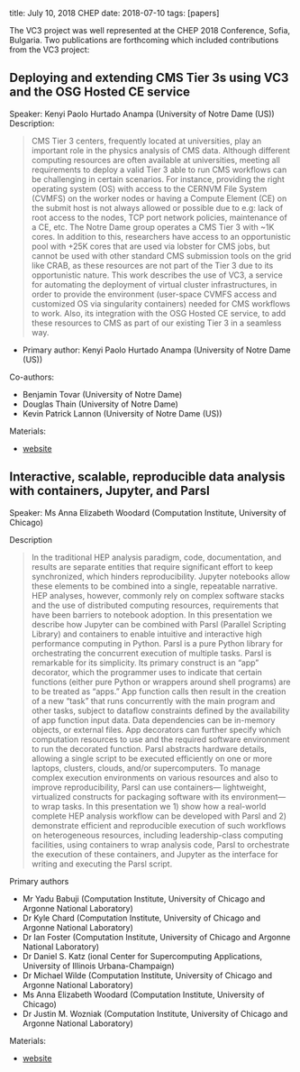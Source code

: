 title: July 10, 2018 CHEP
date: 2018-07-10
tags: [papers]


The VC3 project was well represented at the CHEP 2018 Conference, Sofia, Bulgaria. Two publications are 
forthcoming which included contributions from the VC3 project:

## Deploying and extending CMS Tier 3s using VC3 and the OSG Hosted CE service

Speaker: Kenyi Paolo Hurtado Anampa (University of Notre Dame (US))
Description:

>CMS Tier 3 centers, frequently located at universities, play an important role in the physics analysis of CMS data. 
>Although different computing resources are often available at universities, meeting all requirements to deploy a valid Tier 3 able to run CMS workflows can be challenging in certain scenarios. For instance, providing the right operating system (OS) with access to the CERNVM File System (CVMFS) on the worker nodes or having a Compute Element (CE) on the submit host is not always allowed or possible due to e.g: lack of root access to the nodes, TCP port network policies, maintenance of a CE, etc. The Notre Dame group operates a CMS Tier 3 with ~1K cores. In addition to this, researchers have access to an opportunistic pool with +25K cores that are used via lobster for CMS jobs, but cannot be used with other standard CMS submission tools on the grid like CRAB, as these resources are not part of the Tier 3 due to its opportunistic nature. This work describes the use of VC3, a service for automating the deployment of virtual cluster infrastructures, in order to provide the environment (user-space CVMFS access and customized OS via singularity containers) needed for CMS workflows to work. Also, its integration with the OSG Hosted CE service, to add these resources to CMS as part of our existing Tier 3 in a seamless way.

- Primary author: Kenyi Paolo Hurtado Anampa (University of Notre Dame (US))

Co-authors:
- Benjamin Tovar (University of Notre Dame)
- Douglas Thain (University of Notre Dame)
- Kevin Patrick Lannon (University of Notre Dame (US))

Materials:
- [website](https://indico.cern.ch/event/587955/contributions/2937282/)

## Interactive, scalable, reproducible data analysis with containers, Jupyter, and Parsl

Speaker: Ms Anna Elizabeth Woodard (Computation Institute, University of Chicago)

Description
>In the traditional HEP analysis paradigm, code, documentation, and results are separate entities that require significant effort to keep synchronized, which hinders reproducibility. Jupyter notebooks allow these elements to be combined into a single, repeatable narrative. HEP analyses, however, commonly rely on complex software stacks and the use of distributed computing resources, requirements that have been barriers to notebook adoption. In this presentation we describe how Jupyter can be combined with Parsl (Parallel Scripting Library) and containers to enable intuitive and interactive high performance computing in Python.
>Parsl is a pure Python library for orchestrating the concurrent execution of multiple tasks. Parsl is remarkable for its simplicity. Its primary construct is an “app” decorator, which the programmer uses to indicate that certain functions (either pure Python or wrappers around shell programs) are to be treated as “apps.” App function calls then result in the creation of a new “task” that runs concurrently with the main program and other tasks, subject to dataflow constraints defined by the availability of app function input data. Data dependencies can be in-memory objects, or external files. App decorators can further specify which computation resources to use and the required software environment to run the decorated function. Parsl abstracts hardware details, allowing a single script to be executed efficiently on one or more laptops, clusters, clouds, and/or supercomputers. To manage complex execution environments on various resources and also to improve reproducibility, Parsl can use containers— lightweight, virtualized constructs for packaging software with its environment— to wrap tasks.
> In this presentation we 1) show how a real-world complete HEP analysis workflow can be developed with Parsl and 2) demonstrate efficient and reproducible execution of such workflows on heterogeneous resources, including leadership-class computing facilities, using containers to wrap analysis code, Parsl to orchestrate the execution of these containers, and Jupyter as the interface for writing and executing the Parsl script.

Primary authors
- Mr Yadu Babuji (Computation Institute, University of Chicago and Argonne National Laboratory)
- Dr Kyle Chard (Computation Institute, University of Chicago and Argonne National Laboratory)
- Dr Ian Foster (Computation Institute, University of Chicago and Argonne National Laboratory)
- Dr Daniel S. Katz (ional Center for Supercomputing Applications, University of Illinois Urbana-Champaign)
- Dr Michael Wilde (Computation Institute, University of Chicago and Argonne National Laboratory)
- Ms Anna Elizabeth Woodard (Computation Institute, University of Chicago)
- Dr Justin M. Wozniak (Computation Institute, University of Chicago and Argonne National Laboratory)

Materials:
- [website](https://indico.cern.ch/event/587955/contributions/2937563/)
